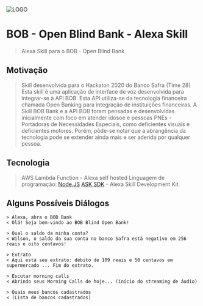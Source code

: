 ![LOGO](https://github.com/wilfaustino/BOB-OpenBlindBank-AlexaSkill/blob/master/assets/images/logo-readme.jpg?raw=true)

# BOB - Open Blind Bank - Alexa Skill
> Alexa Skill para o BOB - Open Blind Bank

## Motivação
> Skill desenvolvida para o Hackaton 2020 do Banco Safra (Time 28)
> Esta skill é uma aplicação de interface de voz desenvolvida para integrar-se à API BOB. Esta API utiliza-se da tecnologia financeira chamada Open Banking para integração de instituições financeiras.
> A Skill BOB Bank e a API BOB foram pensadas e desenvolvidas inicialmente com foco em atender idosoe e pessoas PNEs - Portadoras de Necessidades Especiais, como deficientes visuais e deficientes motores. Porém, pôde-se notar que a abrangência da tecnologia pode se extender ainda mais e ser aderida por qualquer pessoa.

## Tecnologia
> AWS Lambda Function - Alexa self hosted
> Linguagem de programação: [Node.JS](https://nodejs.org)
> [ASK SDK](https://www.npmjs.com/package/ask-sdk-core) - Alexa Skill Development Kit

## Alguns Possíveis Diálogos
```
> Alexa, abra o BOB Bank
< Olá! Seja bem-vindo ao BOB Blind Open Bank!
```

```
> Qual o saldo da minha conta?
< Wilson, o saldo da sua conta no banco Safra está negativo em 256 reais e oito centavos!
```

```
> Extrato
< Aqui está seu extrato: débito de 109 reais e 50 centavos em supermercado ... Fim do extrato.
```

```
> Escutar morning calls
< Abrindo seus Morning Calls de hoje... (ínício do streaming de áudio)
```

```
> Quais meus bancos cadastrados
< (Lista de bancos cadastrados)
```
